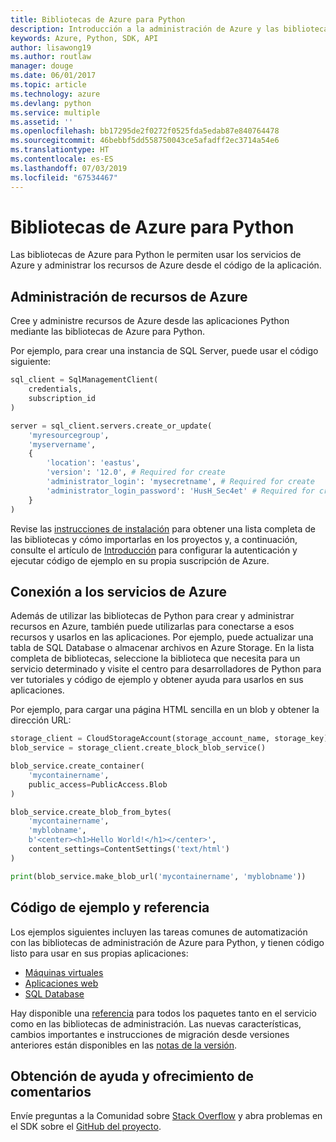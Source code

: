 ```yaml
---
title: Bibliotecas de Azure para Python
description: Introducción a la administración de Azure y las bibliotecas de servicios para Python
keywords: Azure, Python, SDK, API
author: lisawong19
ms.author: routlaw
manager: douge
ms.date: 06/01/2017
ms.topic: article
ms.technology: azure
ms.devlang: python
ms.service: multiple
ms.assetid: ''
ms.openlocfilehash: bb17295de2f0272f0525fda5edab87e840764478
ms.sourcegitcommit: 46bebbf5dd558750043ce5afadff2ec3714a54e6
ms.translationtype: HT
ms.contentlocale: es-ES
ms.lasthandoff: 07/03/2019
ms.locfileid: "67534467"
---
```

# <a name="azure-libraries-for-python"></a>Bibliotecas de Azure para Python

Las bibliotecas de Azure para Python le permiten usar los servicios de Azure y administrar los recursos de Azure desde el código de la aplicación. 

## <a name="manage-azure-resources"></a>Administración de recursos de Azure

Cree y administre recursos de Azure desde las aplicaciones Python mediante las bibliotecas de Azure para Python.

Por ejemplo, para crear una instancia de SQL Server, puede usar el código siguiente:

```python
sql_client = SqlManagementClient(
    credentials,
    subscription_id
)

server = sql_client.servers.create_or_update(
    'myresourcegroup',
    'myservername',
    {
        'location': 'eastus',
        'version': '12.0', # Required for create
        'administrator_login': 'mysecretname', # Required for create
        'administrator_login_password': 'HusH_Sec4et' # Required for create
    }
)
```

Revise las [instrucciones de instalación](python-sdk-azure-install.md) para obtener una lista completa de las bibliotecas y cómo importarlas en los proyectos y, a continuación, consulte el artículo de [Introducción](python-sdk-azure-get-started.yml) para configurar la autenticación y ejecutar código de ejemplo en su propia suscripción de Azure.

## <a name="connect-to-azure-services"></a>Conexión a los servicios de Azure

Además de utilizar las bibliotecas de Python para crear y administrar recursos en Azure, también puede utilizarlas para conectarse a esos recursos y usarlos en las aplicaciones. Por ejemplo, puede actualizar una tabla de SQL Database o almacenar archivos en Azure Storage. En la lista completa de bibliotecas, seleccione la biblioteca que necesita para un servicio determinado y visite el centro para desarrolladores de Python para ver tutoriales y código de ejemplo y obtener ayuda para usarlos en sus aplicaciones.

Por ejemplo, para cargar una página HTML sencilla en un blob y obtener la dirección URL:

```python
storage_client = CloudStorageAccount(storage_account_name, storage_key)
blob_service = storage_client.create_block_blob_service()

blob_service.create_container(
    'mycontainername',
    public_access=PublicAccess.Blob
)

blob_service.create_blob_from_bytes(
    'mycontainername',
    'myblobname',
    b'<center><h1>Hello World!</h1></center>',
    content_settings=ContentSettings('text/html')
)

print(blob_service.make_blob_url('mycontainername', 'myblobname'))
```

## <a name="sample-code-and-reference"></a>Código de ejemplo y referencia
Los ejemplos siguientes incluyen las tareas comunes de automatización con las bibliotecas de administración de Azure para Python, y tienen código listo para usar en sus propias aplicaciones:
- [Máquinas virtuales](python-sdk-azure-virtual-machine-samples.md)
- [Aplicaciones web](python-sdk-azure-web-apps-samples.md)
- [SQL Database](python-sdk-azure-sql-database-samples.md)

Hay disponible una [referencia](/python/api/overview/azure) para todos los paquetes tanto en el servicio como en las bibliotecas de administración. Las nuevas características, cambios importantes e instrucciones de migración desde versiones anteriores están disponibles en las [notas de la versión](python-sdk-azure-release-notes.md). 

## <a name="get-help-and-give-feedback"></a>Obtención de ayuda y ofrecimiento de comentarios

Envíe preguntas a la Comunidad sobre [Stack Overflow](https://stackoverflow.com/questions/tagged/azure-sdk-python) y abra problemas en el SDK sobre el [GitHub del proyecto](https://github.com/Azure/azure-sdk-for-python).
